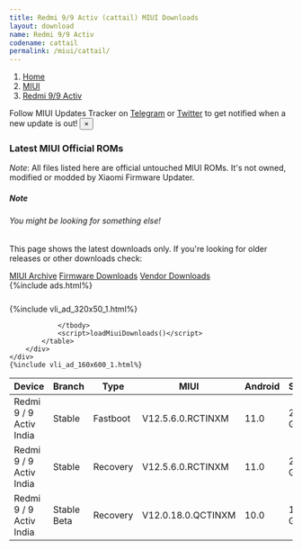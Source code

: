 ```yaml
---
title: Redmi 9/9 Activ (cattail) MIUI Downloads
layout: download
name: Redmi 9/9 Activ
codename: cattail
permalink: /miui/cattail/
---
```

<nav aria-label="breadcrumb">
    <ol class="breadcrumb">
        <li class="breadcrumb-item"><a href="/">Home</a></li>
        <li class="breadcrumb-item"><a href="/miui/">MIUI</a></li>
        <li class="breadcrumb-item active" aria-current="page"><a href="/miui/cattail/">Redmi 9/9 Activ</a></li>
    </ol>
</nav>
<div class="alert alert-primary alert-dismissible fade show" role="alert">
    Follow MIUI Updates Tracker on <a href="https://t.me/MIUIUpdatesTracker" class="alert-link">Telegram</a>
     or <a href="https://twitter.com/MiFwUpdater" class="alert-link">Twitter</a> to get notified when a new update is out!
    <button type="button" class="close" data-dismiss="alert" aria-label="Close">
        <span aria-hidden="true">&times;</span>
    </button>
</div>

### Latest MIUI Official ROMs
*Note*: All files listed here are official untouched MIUI ROMs. It's not owned, modified or modded by Xiaomi Firmware Updater.
<div class="card">
  <div class="card-body">
    <h5 class="card-title">Note</h5>
    <h6 class="card-subtitle mb-2 text-muted">You might be looking for something else!</h6>
    <p class="card-text">This page shows the latest downloads only.
     If you're looking for older releases or other downloads check:</p>
    <a href="/archive/miui/cattail/" class="card-link">MIUI Archive</a>
    <a href="/firmware/cattail/" class="card-link">Firmware Downloads</a>
    <a href="/vendor/cattail/" class="card-link">Vendor Downloads</a>
  </div>
</div>
{%include ads.html%}
<div class="row justify-content-center">
    <div class="col-10">
        <div class="table-responsive-md" style="margin-top: 25px;">
            {%include vli_ad_320x50_1.html%}
            <table id="miui" class="display dt-responsive nowrap compact table table-striped table-hover table-sm">
                <thead class="thead-dark">
                    <tr>
                        <th data-ref="device">Device</th>
                        <th data-ref="branch">Branch</th>
                        <th data-ref="type">Type</th>
                        <th data-ref="miui">MIUI</th>
                        <th data-ref="android">Android</th>
                        <th data-ref="size">Size</th>
                        <th data-ref="size">Date</th>
                        <th data-ref="link">Link</th>
                    </tr>
                </thead>
                <tbody>
                <tr><td>Redmi 9 / 9 Activ India</td><td>Stable</td><td>Fastboot</td><td>V12.5.6.0.RCTINXM</td><td>11.0</td><td>2.9 GB</td><td>2022-07-15</td><td><a href="/miui/cattail/stable/V12.5.6.0.RCTINXM/">Download</a></td></tr>
<tr><td>Redmi 9 / 9 Activ India</td><td>Stable</td><td>Recovery</td><td>V12.5.6.0.RCTINXM</td><td>11.0</td><td>2.0 GB</td><td>2022-08-08</td><td><a href="/miui/cattail/stable/V12.5.6.0.RCTINXM/">Download</a></td></tr>
<tr><td>Redmi 9 / 9 Activ India</td><td>Stable Beta</td><td>Recovery</td><td>V12.0.18.0.QCTINXM</td><td>10.0</td><td>1.8 GB</td><td>2022-09-02</td><td><a href="/miui/cattail/stable beta/V12.0.18.0.QCTINXM/">Download</a></td></tr>

                </tbody>
                <script>loadMiuiDownloads()</script>
            </table>
        </div>
    </div>
    {%include vli_ad_160x600_1.html%}
</div>
